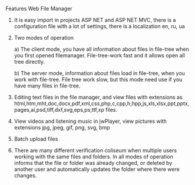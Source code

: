 Features Web File Manager

1. It is easy import in projects ASP NET and ASP NET MVC, there is a configuration file with a lot of settings, there is a localization en, ru, ua

2. Two modes of operation

    a) The client mode, you have all information about files in file-tree when you first opened filemanager. File-tree-work fast and it allows open all tree directly.

    b) The server mode, information about files load in file-tree, when you work with file-tree. File tree work slow, but this mode need use if you have many files in file-tree.

2. Editing text files in the file manager, and view files with extensions as html,htm,mht,doc,docx,pdf,xml,css,php,c,cpp,h,hpp,js,xls,xlsx,ppt,pptx,pages,ai,psd,tiff,dxf,svg,eps,ps,ttf,xp files.

3. View videos and listening music in jwPlayer, view pictures with extensions jpg, jpeg, gif, png, svg, bmp

4. Batch upload files

5. There are many different verification coliseum when multiple users working with the same files and folders. In all modes of operation informs that the file or folder was already changed, or deleted by another user and automatically updates the folder where there were changes.
